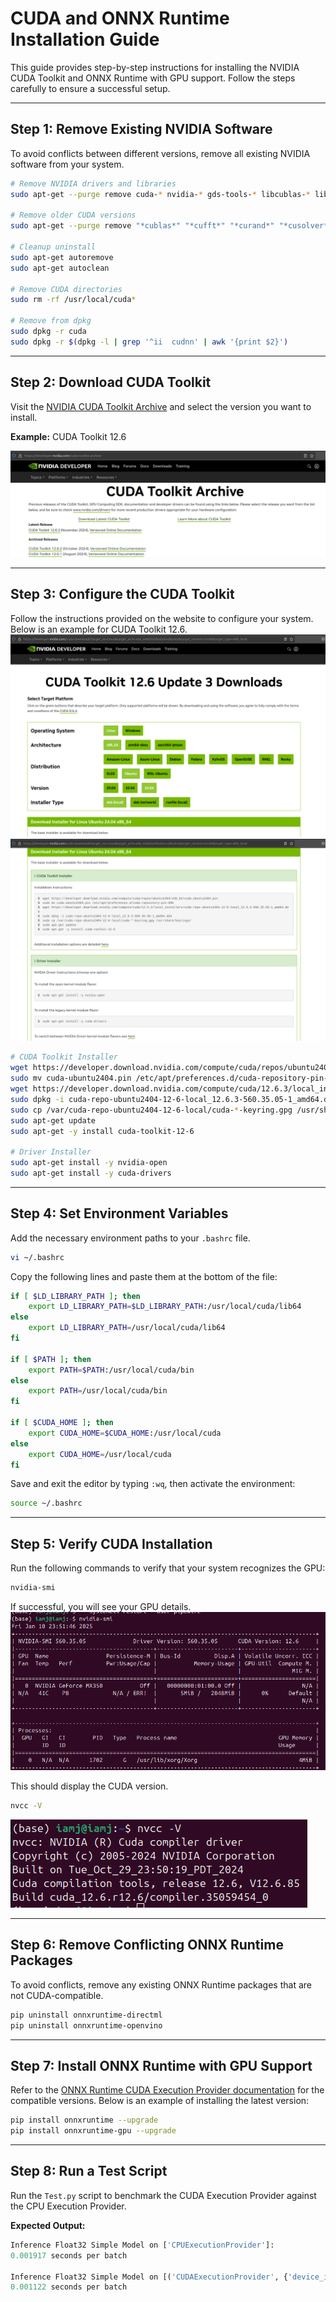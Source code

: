 # CUDA and ONNX Runtime Installation Guide

This guide provides step-by-step instructions for installing the NVIDIA CUDA Toolkit and ONNX Runtime with GPU support. Follow the steps carefully to ensure a successful setup.

---

## Step 1: Remove Existing NVIDIA Software

To avoid conflicts between different versions, remove all existing NVIDIA software from your system.

```bash
# Remove NVIDIA drivers and libraries
sudo apt-get --purge remove cuda-* nvidia-* gds-tools-* libcublas-* libcufft-* libcufile-* libcurand-* libcusolver-* libcusparse-* libnpp-* libnvidia-* libnvjitlink-* libnvjpeg-* nsight* nvidia-* libnvidia-* libcudnn8*

# Remove older CUDA versions
sudo apt-get --purge remove "*cublas*" "*cufft*" "*curand*" "*cusolver*" "*cusparse*" "*npp*" "*nvjpeg*" "cuda*" "nsight*"

# Cleanup uninstall
sudo apt-get autoremove
sudo apt-get autoclean

# Remove CUDA directories
sudo rm -rf /usr/local/cuda*

# Remove from dpkg
sudo dpkg -r cuda
sudo dpkg -r $(dpkg -l | grep '^ii  cudnn' | awk '{print $2}')
```

---

## Step 2: Download CUDA Toolkit

Visit the [NVIDIA CUDA Toolkit Archive](https://developer.nvidia.com/cuda-toolkit-archive) and select the version you want to install.

**Example:** CUDA Toolkit 12.6

![Screenshot showing CUDA selection process](https://github.com/DakeQQ/Tutorial-ONNX-Runtime-Execution-Providers/blob/main/screenshots/Screenshot%20from%202025-01-11%2012-02-42.png)

---

## Step 3: Configure the CUDA Toolkit

Follow the instructions provided on the website to configure your system. Below is an example for CUDA Toolkit 12.6.
![Screenshot showing CUDA Toolkit Installer](https://github.com/DakeQQ/Tutorial-ONNX-Runtime-Execution-Providers/blob/main/screenshots/Screenshot%20from%202025-01-11%2012-03-17.png)
![Screenshot showing Installer Instructions](https://github.com/DakeQQ/Tutorial-ONNX-Runtime-Execution-Providers/blob/main/screenshots/Screenshot%20from%202025-01-11%2012-03-35.png)

```bash
# CUDA Toolkit Installer
wget https://developer.download.nvidia.com/compute/cuda/repos/ubuntu2404/x86_64/cuda-ubuntu2404.pin
sudo mv cuda-ubuntu2404.pin /etc/apt/preferences.d/cuda-repository-pin-600
wget https://developer.download.nvidia.com/compute/cuda/12.6.3/local_installers/cuda-repo-ubuntu2404-12-6-local_12.6.3-560.35.05-1_amd64.deb
sudo dpkg -i cuda-repo-ubuntu2404-12-6-local_12.6.3-560.35.05-1_amd64.deb
sudo cp /var/cuda-repo-ubuntu2404-12-6-local/cuda-*-keyring.gpg /usr/share/keyrings/
sudo apt-get update
sudo apt-get -y install cuda-toolkit-12-6

# Driver Installer
sudo apt-get install -y nvidia-open
sudo apt-get install -y cuda-drivers
```

---

## Step 4: Set Environment Variables

Add the necessary environment paths to your `.bashrc` file.

```bash
vi ~/.bashrc
```

Copy the following lines and paste them at the bottom of the file:

```bash
if [ $LD_LIBRARY_PATH ]; then
    export LD_LIBRARY_PATH=$LD_LIBRARY_PATH:/usr/local/cuda/lib64
else
    export LD_LIBRARY_PATH=/usr/local/cuda/lib64
fi

if [ $PATH ]; then
    export PATH=$PATH:/usr/local/cuda/bin
else
    export PATH=/usr/local/cuda/bin
fi

if [ $CUDA_HOME ]; then
    export CUDA_HOME=$CUDA_HOME:/usr/local/cuda
else
    export CUDA_HOME=/usr/local/cuda
fi
```

Save and exit the editor by typing `:wq`, then activate the environment:

```bash
source ~/.bashrc
```

---

## Step 5: Verify CUDA Installation

Run the following commands to verify that your system recognizes the GPU:

```bash
nvidia-smi
```
If successful, you will see your GPU details.
![Screenshot showing GPU Details](https://github.com/DakeQQ/Tutorial-ONNX-Runtime-Execution-Providers/blob/main/screenshots/Screenshot%20from%202025-01-11%2012-27-47.png)


This should display the CUDA version.
```bash
nvcc -V
```
![Screenshot showing CUDA Version](https://github.com/DakeQQ/Tutorial-ONNX-Runtime-Execution-Providers/blob/main/screenshots/Screenshot%20from%202025-01-11%2012-27-26.png)

---

## Step 6: Remove Conflicting ONNX Runtime Packages

To avoid conflicts, remove any existing ONNX Runtime packages that are not CUDA-compatible.

```bash
pip uninstall onnxruntime-directml
pip uninstall onnxruntime-openvino
```

---

## Step 7: Install ONNX Runtime with GPU Support

Refer to the [ONNX Runtime CUDA Execution Provider documentation](https://onnxruntime.ai/docs/execution-providers/CUDA-ExecutionProvider.html) for the compatible versions. Below is an example of installing the latest version:

```bash
pip install onnxruntime --upgrade
pip install onnxruntime-gpu --upgrade
```

---

## Step 8: Run a Test Script

Run the `Test.py` script to benchmark the CUDA Execution Provider against the CPU Execution Provider.

**Expected Output:**

```python
Inference Float32 Simple Model on ['CPUExecutionProvider']:
0.001917 seconds per batch

Inference Float32 Simple Model on [('CUDAExecutionProvider', {'device_id': 0, 'gpu_mem_limit': 2147483648, 'arena_extend_strategy': 'kNextPowerOfTwo', 'cudnn_conv_algo_search': 'EXHAUSTIVE', 'cudnn_conv_use_max_workspace': '1', 'do_copy_in_default_stream': '1', 'cudnn_conv1d_pad_to_nc1d': '1', 'enable_cuda_graph': '0'})]:
0.001122 seconds per batch
```


